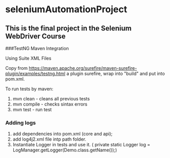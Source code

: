 # seleniumAutomationProject

## This is the final project in the Selenium WebDriver Course





###TestNG Maven Integration

Using Suite XML Files

Copy from https://maven.apache.org/surefire/maven-surefire-plugin/examples/testng.html  a plugin surefire,
wrap into "build"  and put into pom.xml.


To run tests by maven:

1. mvn clean  - cleans all previous tests
2. mvn compile - checks sintax errors
3. mvn test  -  run test


### Adding logs

1. add dependencies into pom.xml (core and api);
2. add log4j2.xml file intp path folder.
3. Instantiate Logger in tests and use it.  ( private static Logger log = LogManager.getLogger(Demo.class.getName());)



